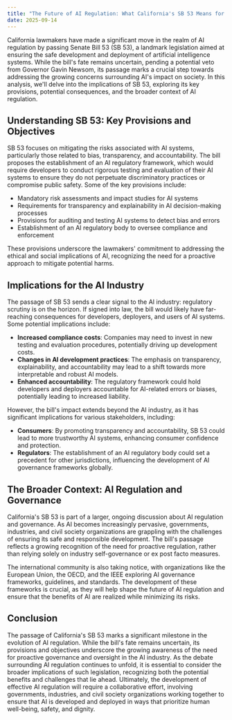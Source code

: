 ```yaml
---
title: "The Future of AI Regulation: What California's SB 53 Means for the Industry"
date: 2025-09-14
---
```


California lawmakers have made a significant move in the realm of AI regulation by passing Senate Bill 53 (SB 53), a landmark legislation aimed at ensuring the safe development and deployment of artificial intelligence systems. While the bill's fate remains uncertain, pending a potential veto from Governor Gavin Newsom, its passage marks a crucial step towards addressing the growing concerns surrounding AI's impact on society. In this analysis, we'll delve into the implications of SB 53, exploring its key provisions, potential consequences, and the broader context of AI regulation.

## Understanding SB 53: Key Provisions and Objectives
SB 53 focuses on mitigating the risks associated with AI systems, particularly those related to bias, transparency, and accountability. The bill proposes the establishment of an AI regulatory framework, which would require developers to conduct rigorous testing and evaluation of their AI systems to ensure they do not perpetuate discriminatory practices or compromise public safety. Some of the key provisions include:

* Mandatory risk assessments and impact studies for AI systems
* Requirements for transparency and explainability in AI decision-making processes
* Provisions for auditing and testing AI systems to detect bias and errors
* Establishment of an AI regulatory body to oversee compliance and enforcement

These provisions underscore the lawmakers' commitment to addressing the ethical and social implications of AI, recognizing the need for a proactive approach to mitigate potential harms.

## Implications for the AI Industry
The passage of SB 53 sends a clear signal to the AI industry: regulatory scrutiny is on the horizon. If signed into law, the bill would likely have far-reaching consequences for developers, deployers, and users of AI systems. Some potential implications include:

* **Increased compliance costs**: Companies may need to invest in new testing and evaluation procedures, potentially driving up development costs.
* **Changes in AI development practices**: The emphasis on transparency, explainability, and accountability may lead to a shift towards more interpretable and robust AI models.
* **Enhanced accountability**: The regulatory framework could hold developers and deployers accountable for AI-related errors or biases, potentially leading to increased liability.

However, the bill's impact extends beyond the AI industry, as it has significant implications for various stakeholders, including:

* **Consumers**: By promoting transparency and accountability, SB 53 could lead to more trustworthy AI systems, enhancing consumer confidence and protection.
* **Regulators**: The establishment of an AI regulatory body could set a precedent for other jurisdictions, influencing the development of AI governance frameworks globally.

## The Broader Context: AI Regulation and Governance
California's SB 53 is part of a larger, ongoing discussion about AI regulation and governance. As AI becomes increasingly pervasive, governments, industries, and civil society organizations are grappling with the challenges of ensuring its safe and responsible development. The bill's passage reflects a growing recognition of the need for proactive regulation, rather than relying solely on industry self-governance or ex post facto measures.

The international community is also taking notice, with organizations like the European Union, the OECD, and the IEEE exploring AI governance frameworks, guidelines, and standards. The development of these frameworks is crucial, as they will help shape the future of AI regulation and ensure that the benefits of AI are realized while minimizing its risks.

## Conclusion
The passage of California's SB 53 marks a significant milestone in the evolution of AI regulation. While the bill's fate remains uncertain, its provisions and objectives underscore the growing awareness of the need for proactive governance and oversight in the AI industry. As the debate surrounding AI regulation continues to unfold, it is essential to consider the broader implications of such legislation, recognizing both the potential benefits and challenges that lie ahead. Ultimately, the development of effective AI regulation will require a collaborative effort, involving governments, industries, and civil society organizations working together to ensure that AI is developed and deployed in ways that prioritize human well-being, safety, and dignity.
